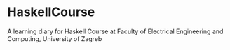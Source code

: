 # HaskellCourse
A learning diary for Haskell Course at Faculty of Electrical Engineering and Computing, University of Zagreb
